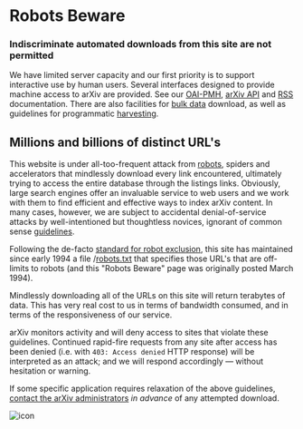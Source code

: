 Robots Beware
=============

### Indiscriminate automated downloads from this site are not permitted

We have limited server capacity and our first priority is to support
interactive use by human users. Several interfaces designed to
provide machine access to arXiv are provided. See our
[OAI-PMH](oa/index.md), [arXiv API](api/index.md) and [RSS](rss.md)
documentation. There are also facilities for [bulk
data](bulk_data.md) download, as well as guidelines for programmatic
[harvesting](bulk_data.md#harvest).

Millions and billions of distinct URL's
---------------------------------------

This website is under all-too-frequent attack from
[robots](http://www.robotstxt.org/faq/what.html), spiders and
accelerators that mindlessly download every link encountered, ultimately
trying to access the entire database through the listings links.
Obviously, large search engines offer an invaluable service to web users
and we work with them to find efficient and effective ways to index
arXiv content. In many cases, however, we are subject to accidental
denial-of-service attacks by well-intentioned but thoughtless novices,
ignorant of common sense
[guidelines](http://www.robotstxt.org/guidelines.html).

Following the de-facto [standard for robot
exclusion](http://www.robotstxt.org/orig.html), this site has maintained
since early 1994 a file /[robots.txt](/robots.txt) that specifies those
URL's that are off-limits to robots (and this "Robots Beware" page was
originally posted March 1994).

Mindlessly downloading all of the URLs on this site will return
terabytes of data. This has very real cost to us in terms of bandwidth
consumed, and in terms of the responsiveness of our service.

arXiv monitors activity and will deny access to sites that violate these 
guidelines. Continued rapid-fire requests from
any site after access has been denied (i.e. with `403: Access denied`
HTTP response) will be interpreted as an attack; and we will respond
accordingly — without hesitation or warning.

If some specific application requires relaxation of the above
guidelines, [contact the arXiv administrators](contact.md) *in
advance* of any attempted download.

![icon](https://arxiv.org/icons/smullnb.gif)
